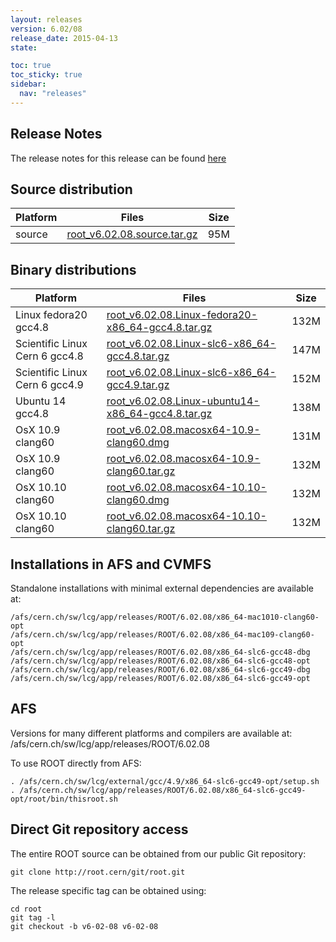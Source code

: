 ```yaml
---
layout: releases
version: 6.02/08
release_date: 2015-04-13
state:

toc: true
toc_sticky: true
sidebar:
  nav: "releases"
---
```



## Release Notes

The release notes for this release can be found [here](https://root.cern/root-version-v6-02-00-patch-release-notes)

## Source distribution

| Platform       | Files | Size |
|-----------|-------|-----|
| source | [root_v6.02.08.source.tar.gz](https://root.cern/download/root_v6.02.08.source.tar.gz) |  95M |


## Binary distributions

| Platform       | Files | Size |
|-----------|-------|-----|
| Linux fedora20 gcc4.8 | [root_v6.02.08.Linux-fedora20-x86_64-gcc4.8.tar.gz](https://root.cern/download/root_v6.02.08.Linux-fedora20-x86_64-gcc4.8.tar.gz) | 132M |
| Scientific Linux Cern 6 gcc4.8 | [root_v6.02.08.Linux-slc6-x86_64-gcc4.8.tar.gz](https://root.cern/download/root_v6.02.08.Linux-slc6-x86_64-gcc4.8.tar.gz) | 147M |
| Scientific Linux Cern 6 gcc4.9 | [root_v6.02.08.Linux-slc6-x86_64-gcc4.9.tar.gz](https://root.cern/download/root_v6.02.08.Linux-slc6-x86_64-gcc4.9.tar.gz) | 152M |
| Ubuntu 14 gcc4.8 | [root_v6.02.08.Linux-ubuntu14-x86_64-gcc4.8.tar.gz](https://root.cern/download/root_v6.02.08.Linux-ubuntu14-x86_64-gcc4.8.tar.gz) | 138M |
| OsX 10.9 clang60 | [root_v6.02.08.macosx64-10.9-clang60.dmg](https://root.cern/download/root_v6.02.08.macosx64-10.9-clang60.dmg) | 131M |
| OsX 10.9 clang60 | [root_v6.02.08.macosx64-10.9-clang60.tar.gz](https://root.cern/download/root_v6.02.08.macosx64-10.9-clang60.tar.gz) | 132M |
| OsX 10.10 clang60 | [root_v6.02.08.macosx64-10.10-clang60.dmg](https://root.cern/download/root_v6.02.08.macosx64-10.10-clang60.dmg) | 132M |
| OsX 10.10 clang60 | [root_v6.02.08.macosx64-10.10-clang60.tar.gz](https://root.cern/download/root_v6.02.08.macosx64-10.10-clang60.tar.gz) | 132M |



## Installations in AFS and CVMFS
Standalone installations with minimal external dependencies are available at:
~~~
/afs/cern.ch/sw/lcg/app/releases/ROOT/6.02.08/x86_64-mac1010-clang60-opt
/afs/cern.ch/sw/lcg/app/releases/ROOT/6.02.08/x86_64-mac109-clang60-opt
/afs/cern.ch/sw/lcg/app/releases/ROOT/6.02.08/x86_64-slc6-gcc48-dbg
/afs/cern.ch/sw/lcg/app/releases/ROOT/6.02.08/x86_64-slc6-gcc48-opt
/afs/cern.ch/sw/lcg/app/releases/ROOT/6.02.08/x86_64-slc6-gcc49-dbg
/afs/cern.ch/sw/lcg/app/releases/ROOT/6.02.08/x86_64-slc6-gcc49-opt
~~~

## AFS
Versions for many different platforms and compilers are available at:
/afs/cern.ch/sw/lcg/app/releases/ROOT/6.02.08

To use ROOT directly from AFS:
~~~
. /afs/cern.ch/sw/lcg/external/gcc/4.9/x86_64-slc6-gcc49-opt/setup.sh
. /afs/cern.ch/sw/lcg/app/releases/ROOT/6.02.08/x86_64-slc6-gcc49-opt/root/bin/thisroot.sh
~~~

## Direct Git repository access
The entire ROOT source can be obtained from our public Git repository:

~~~
git clone http://root.cern/git/root.git
~~~
The release specific tag can be obtained using:
~~~
cd root
git tag -l
git checkout -b v6-02-08 v6-02-08
~~~
